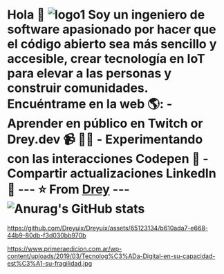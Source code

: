 # Hola 💬 ![logo1](https://th.bing.com/th/id/R.bc45b74a806643f506b9f3e34e3622f6?rik=S8VPXX58o4ItVA&pid=ImgRaw&r=0) Soy un ingeniero de software apasionado por hacer que el código abierto sea más sencillo y accesible, crear tecnología en IoT para elevar a las personas y construir comunidades. Encuéntrame en la web 🌎: - Aprender en público en Twitch or Drey.dev 📹 ✍🏾 - Experimentando con las interacciones Codepen 🏓 - Compartir actualizaciones LinkedIn 💼 --- ⭐️ From [Drey](https://github.com/Chemo-github) --- ![Anurag's GitHub stats](https://github-readme-stats.vercel.app/api?username=Chemo-github&show_icons=true&theme=transparent)

https://github.com/Dreyuix/Dreyuix/assets/65123134/b610ada7-e668-44b9-80db-f3d030bb970b

https://www.primeraedicion.com.ar/wp-content/uploads/2019/03/Tecnolog%C3%ADa-Digital-en-su-capacidad-est%C3%A1-su-fragilidad.jpg
